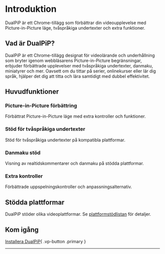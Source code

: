 # Introduktion

DualPiP är ett Chrome-tillägg som förbättrar din videoupplevelse med Picture-in-Picture läge, tvåspråkiga undertexter och extra funktioner.

## Vad är DualPiP?

DualPiP är ett Chrome-tillägg designat för videolärande och underhållning som bryter igenom webbläsarens Picture-in-Picture begränsningar, erbjuder förbättrade upplevelser med tvåspråkiga undertexter, danmaku, miniatyrer och mer. Oavsett om du tittar på serier, onlinekurser eller lär dig språk, hjälper det dig att titta och lära samtidigt med dubbel effektivitet.

## Huvudfunktioner

### Picture-in-Picture förbättring

Förbättrat Picture-in-Picture läge med extra kontroller och funktioner.

### Stöd för tvåspråkiga undertexter

Stöd för tvåspråkiga undertexter på kompatibla plattformar.

### Danmaku stöd

Visning av realtidskommentarer och danmaku på stödda plattformar.

### Extra kontroller

Förbättrade uppspelningskontroller och anpassningsalternativ.

## Stödda plattformar

DualPiP stöder olika videoplattformar. Se [plattformstödlistan](/sv/video-platforms-support) för detaljer.

## Kom igång

[Installera DualPiP](/sv/installation){ .vp-button .primary }

---
